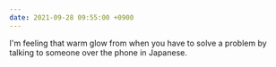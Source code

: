 ```yaml
---
date: 2021-09-28 09:55:00 +0900
---
```


I'm feeling that warm glow from when you have to solve a problem by talking to someone over the phone in Japanese.
